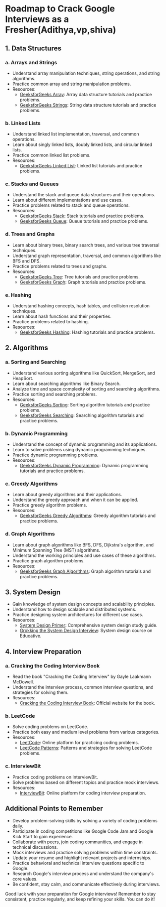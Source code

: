 
# Roadmap to Crack Google Interviews as a Fresher(Adithya,vp,shiva)

## 1. Data Structures

### a. Arrays and Strings
- Understand array manipulation techniques, string operations, and string algorithms.
- Practice common array and string manipulation problems.
- Resources:
  - [GeeksforGeeks Array](https://www.geeksforgeeks.org/array-data-structure/): Array data structure tutorials and practice problems.
  - [GeeksforGeeks Strings](https://www.geeksforgeeks.org/string-data-structure/): String data structure tutorials and practice problems.

### b. Linked Lists
- Understand linked list implementation, traversal, and common operations.
- Learn about singly linked lists, doubly linked lists, and circular linked lists.
- Practice common linked list problems.
- Resources:
  - [GeeksforGeeks Linked List](https://www.geeksforgeeks.org/data-structures/linked-list/): Linked list tutorials and practice problems.

### c. Stacks and Queues
- Understand the stack and queue data structures and their operations.
- Learn about different implementations and use cases.
- Practice problems related to stack and queue operations.
- Resources:
  - [GeeksforGeeks Stack](https://www.geeksforgeeks.org/stack-data-structure/): Stack tutorials and practice problems.
  - [GeeksforGeeks Queue](https://www.geeksforgeeks.org/queue-data-structure/): Queue tutorials and practice problems.

### d. Trees and Graphs
- Learn about binary trees, binary search trees, and various tree traversal techniques.
- Understand graph representation, traversal, and common algorithms like BFS and DFS.
- Practice problems related to trees and graphs.
- Resources:
  - [GeeksforGeeks Tree](https://www.geeksforgeeks.org/binary-tree-data-structure/): Tree tutorials and practice problems.
  - [GeeksforGeeks Graph](https://www.geeksforgeeks.org/graph-data-structure-and-algorithms/): Graph tutorials and practice problems.

### e. Hashing
- Understand hashing concepts, hash tables, and collision resolution techniques.
- Learn about hash functions and their properties.
- Practice problems related to hashing.
- Resources:
  - [GeeksforGeeks Hashing](https://www.geeksforgeeks.org/hashing-data-structure/): Hashing tutorials and practice problems.

## 2. Algorithms

### a. Sorting and Searching
- Understand various sorting algorithms like QuickSort, MergeSort, and HeapSort.
- Learn about searching algorithms like Binary Search.
- Analyze time and space complexity of sorting and searching algorithms.
- Practice sorting and searching problems.
- Resources:
  - [GeeksforGeeks Sorting](https://www.geeksforgeeks.org/sorting-algorithms/): Sorting algorithm tutorials and practice problems.
  - [GeeksforGeeks Searching](https://www.geeksforgeeks.org/searching-algorithms/): Searching algorithm tutorials and practice problems.

### b. Dynamic Programming
- Understand the concept of dynamic programming and its applications.
- Learn to solve problems using dynamic programming techniques.
- Practice dynamic programming problems.
- Resources:
  - [GeeksforGeeks Dynamic Programming](https://www.geeksforgeeks.org/dynamic-programming/): Dynamic programming tutorials and practice problems.

### c. Greedy Algorithms
- Learn about greedy algorithms and their applications.
- Understand the greedy approach and when it can be applied.
- Practice greedy algorithm problems.
- Resources:
  - [GeeksforGeeks Greedy Algorithms](https://www.geeksforgeeks.org/greedy-algorithms/): Greedy algorithm tutorials and practice problems.

### d. Graph Algorithms
- Learn about graph algorithms like BFS, DFS, Dijkstra's algorithm, and Minimum Spanning Tree (MST) algorithms.
- Understand the working principles and use cases of these algorithms.
- Practice graph algorithm problems.
- Resources:
  - [GeeksforGeeks Graph Algorithms](https://www.geeksforgeeks.org/graph-data-structure-and-algorithms/): Graph algorithm tutorials and practice problems.

## 3. System Design
- Gain knowledge of system design concepts and scalability principles.
- Understand how to design scalable and distributed systems.
- Practice designing system architectures for different use cases.
- Resources:
  - [System Design Primer](https://github.com/donnemartin/system-design-primer): Comprehensive system design study guide.
  - [Grokking the System Design Interview](https://www.educative.io/courses/grokking-the-system-design-interview): System design course on Educative.

## 4. Interview Preparation

### a. Cracking the Coding Interview Book
- Read the book "Cracking the Coding Interview" by Gayle Laakmann McDowell.
- Understand the interview process, common interview questions, and strategies for solving them.
- Resources:
  - [Cracking the Coding Interview Book](http://www.crackingthecodinginterview.com/): Official website for the book.

### b. LeetCode
- Solve coding problems on LeetCode.
- Practice both easy and medium level problems from various categories.
- Resources:
  - [LeetCode](https://leetcode.com/): Online platform for practicing coding problems.
  - [LeetCode Patterns](https://seanprashad.com/leetcode-patterns/): Patterns and strategies for solving LeetCode problems.

### c. InterviewBit
- Practice coding problems on InterviewBit.
- Solve problems based on different topics and practice mock interviews.
- Resources:
  - [InterviewBit](https://www.interviewbit.com/): Online platform for coding interview preparation.

## Additional Points to Remember

- Develop problem-solving skills by solving a variety of coding problems daily.
- Participate in coding competitions like Google Code Jam and Google Kick Start to gain experience.
- Collaborate with peers, join coding communities, and engage in technical discussions.
- Mock interviews and practice solving problems within time constraints.
- Update your resume and highlight relevant projects and internships.
- Practice behavioral and technical interview questions specific to Google.
- Research Google's interview process and understand the company's core values.
- Be confident, stay calm, and communicate effectively during interviews.

Good luck with your preparation for Google interviews! Remember to stay consistent, practice regularly, and keep refining your skills. You can do it!
